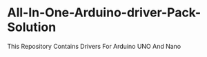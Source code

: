 # All-In-One-Arduino-driver-Pack-Solution
This Repository Contains Drivers For Arduino UNO And Nano
